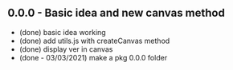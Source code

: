 
## 0.0.0 - Basic idea and new canvas method
* (done) basic idea working
* (done) add utils.js with createCanvas method
* (done) display ver in canvas
* (done - 03/03/2021) make a pkg 0.0.0 folder
